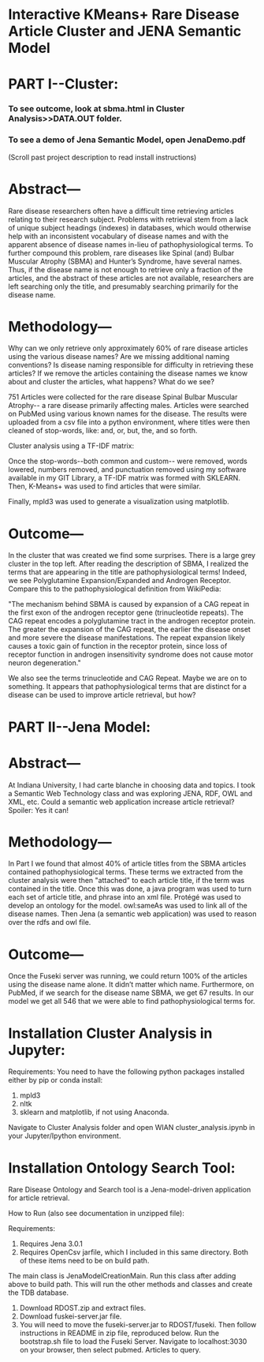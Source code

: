 # Interactive KMeans+ Rare Disease Article Cluster and JENA Semantic Model

# PART I--Cluster:

### To see outcome, look at sbma.html in Cluster Analysis>>DATA.OUT folder.
### To see a demo of Jena Semantic Model, open JenaDemo.pdf
(Scroll past project description to read install instructions)

# Abstract— 

Rare disease researchers often have a difficult time retrieving articles relating to their research subject. Problems with retrieval stem from a lack of unique subject headings (indexes) in databases, which would otherwise help with an inconsistent vocabulary of disease names and with the apparent absence of disease names in-lieu of pathophysiological terms.  To further compound this problem, rare diseases like Spinal (and) Bulbar Muscular Atrophy (SBMA) and Hunter’s Syndrome, have several names. Thus, if the disease name is not enough to retrieve only a fraction of the articles, and the abstract of these articles are not available, researchers are left searching only the title, and presumably searching primarily for the disease name.

# Methodology—

Why can we only retrieve only approximately 60% of rare disease articles using the various disease names? Are we missing additional naming conventions? Is disease naming responsible for difficulty in retrieving these articles? If we remove the articles containing  the disease names we know about and cluster the articles, what happens? What do we see?

751 Articles were collected for the rare disease Spinal Bulbar Muscular Atrophy-- a rare disease primarily affecting males. Articles were searched on PubMed using various known names for the disease. The results were uploaded from a csv file into a python environment, where titles were then cleaned of stop-words, like: and, or, but, the, and so forth. 

Cluster analysis using a TF-IDF matrix:

Once the stop-words--both common and custom-- were removed, words lowered, numbers removed, and punctuation removed using my software available in my GIT Library, a TF-IDF matrix was formed with SKLEARN. Then, K-Means+ was used to find articles that were similar.

Finally, mpld3 was used to generate a visualization using matplotlib.

# Outcome—

In the cluster that was created we find some surprises. There is a large grey cluster in the top left. After reading the description of SBMA, I realized the terms that are appearing in the title are pathophysiological terms! Indeed, we see Polyglutamine Expansion/Expanded and Androgen Receptor. Compare this to the pathophysiological definition from WikiPedia:

"The mechanism behind SBMA is caused by expansion of a CAG repeat in the first exon of the androgen receptor gene (trinucleotide repeats). The CAG repeat encodes a polyglutamine tract in the androgen receptor protein. The greater the expansion of the CAG repeat, the earlier the disease onset and more severe the disease manifestations. The repeat expansion likely causes a toxic gain of function in the receptor protein, since loss of receptor function in androgen insensitivity syndrome does not cause motor neuron degeneration."

We also see the terms trinucleotide and CAG Repeat. Maybe we are on to something. It appears that pathophysiological terms that are distinct for a disease can be used to improve article retrieval, but how?

# PART II--Jena Model:

# Abstract— 
At Indiana University, I had carte blanche in choosing data and topics. I took a Semantic Web Technology class and was exploring JENA, RDF, OWL and XML, etc. Could a semantic web application increase article retrieval? Spoiler: Yes it can!
# Methodology— 
In Part I we found that almost 40% of article titles from the SBMA articles contained pathophysiological terms. These terms we extracted from the cluster analysis were then "attached" to each article title, if the term was contained in the title. Once this was done, a java program was used to turn each set of article title, and phrase into an xml file.
Protégé was used to develop an ontology for the model. owl:sameAs was used to link all of the disease names. Then Jena (a semantic web application) was used to reason over the rdfs and owl file.
# Outcome— 
Once the Fuseki server was running, we could return 100% of the articles using the disease name alone. It didn’t matter which name. Furthermore, on PubMed, if we search for the disease name SBMA, we get 67 results. In our model we get all 546 that we were able to find pathophysiological terms for.

# Installation Cluster Analysis in Jupyter:
Requirements:
You need to have the following python packages installed either by pip or conda install:
1) mpld3
2) nltk
3) sklearn and matplotlib, if not using Anaconda.

Navigate to Cluster Analysis folder and open WIAN cluster_analysis.ipynb in your Jupyter/Ipython environment.

# Installation Ontology Search Tool:
Rare Disease Ontology and Search tool is a Jena-model-driven application for article retrieval. 

How to Run (also see documentation in unzipped file):

Requirements:
1) Requires Jena 3.0.1
2) Requires OpenCsv jarfile, which I included in this same directory. Both of these items need to be on build path.

The main class is JenaModelCreationMain. Run this class after adding above to build path. This will run the other methods and classes and create the TDB database.

1) Download RDOST.zip and extract files.
2) Download fuskei-server.jar file.
3) You will need to move the fuseki-server.jar to RDOST/fuseki. Then follow instructions in README in zip file, reproduced below.
Run the bootstrap.sh file to load the Fuseki Server.
Navigate to localhost:3030 on your browser, then select pubmed. Articles to query.
